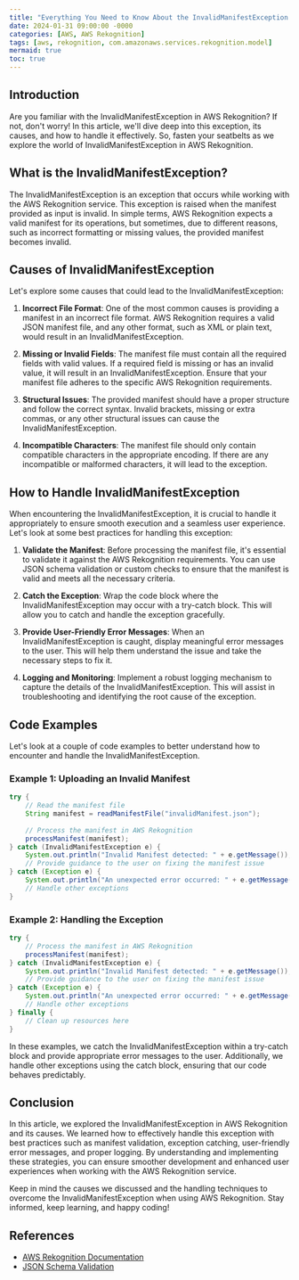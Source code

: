 ```yaml
---
title: "Everything You Need to Know About the InvalidManifestException in AWS Rekognition"
date: 2024-01-31 09:00:00 -0000
categories: [AWS, AWS Rekognition]
tags: [aws, rekognition, com.amazonaws.services.rekognition.model]
mermaid: true
toc: true
---
```



## Introduction

Are you familiar with the InvalidManifestException in AWS Rekognition? If not, don't worry! In this article, we'll dive deep into this exception, its causes, and how to handle it effectively. So, fasten your seatbelts as we explore the world of InvalidManifestException in AWS Rekognition.

## What is the InvalidManifestException?

The InvalidManifestException is an exception that occurs while working with the AWS Rekognition service. This exception is raised when the manifest provided as input is invalid. In simple terms, AWS Rekognition expects a valid manifest for its operations, but sometimes, due to different reasons, such as incorrect formatting or missing values, the provided manifest becomes invalid.

## Causes of InvalidManifestException

Let's explore some causes that could lead to the InvalidManifestException:

1. **Incorrect File Format**: One of the most common causes is providing a manifest in an incorrect file format. AWS Rekognition requires a valid JSON manifest file, and any other format, such as XML or plain text, would result in an InvalidManifestException.

2. **Missing or Invalid Fields**: The manifest file must contain all the required fields with valid values. If a required field is missing or has an invalid value, it will result in an InvalidManifestException. Ensure that your manifest file adheres to the specific AWS Rekognition requirements.

3. **Structural Issues**: The provided manifest should have a proper structure and follow the correct syntax. Invalid brackets, missing or extra commas, or any other structural issues can cause the InvalidManifestException.

4. **Incompatible Characters**: The manifest file should only contain compatible characters in the appropriate encoding. If there are any incompatible or malformed characters, it will lead to the exception.

## How to Handle InvalidManifestException

When encountering the InvalidManifestException, it is crucial to handle it appropriately to ensure smooth execution and a seamless user experience. Let's look at some best practices for handling this exception:

1. **Validate the Manifest**: Before processing the manifest file, it's essential to validate it against the AWS Rekognition requirements. You can use JSON schema validation or custom checks to ensure that the manifest is valid and meets all the necessary criteria.

2. **Catch the Exception**: Wrap the code block where the InvalidManifestException may occur with a try-catch block. This will allow you to catch and handle the exception gracefully.

3. **Provide User-Friendly Error Messages**: When an InvalidManifestException is caught, display meaningful error messages to the user. This will help them understand the issue and take the necessary steps to fix it.

4. **Logging and Monitoring**: Implement a robust logging mechanism to capture the details of the InvalidManifestException. This will assist in troubleshooting and identifying the root cause of the exception.

## Code Examples

Let's look at a couple of code examples to better understand how to encounter and handle the InvalidManifestException.

### Example 1: Uploading an Invalid Manifest

```java
try {
    // Read the manifest file
    String manifest = readManifestFile("invalidManifest.json");
    
    // Process the manifest in AWS Rekognition
    processManifest(manifest);
} catch (InvalidManifestException e) {
    System.out.println("Invalid Manifest detected: " + e.getMessage());
    // Provide guidance to the user on fixing the manifest issue
} catch (Exception e) {
    System.out.println("An unexpected error occurred: " + e.getMessage());
    // Handle other exceptions
}
```

### Example 2: Handling the Exception

```java
try {
    // Process the manifest in AWS Rekognition
    processManifest(manifest);
} catch (InvalidManifestException e) {
    System.out.println("Invalid Manifest detected: " + e.getMessage());
    // Provide guidance to the user on fixing the manifest issue
} catch (Exception e) {
    System.out.println("An unexpected error occurred: " + e.getMessage());
    // Handle other exceptions
} finally {
    // Clean up resources here
}
```

In these examples, we catch the InvalidManifestException within a try-catch block and provide appropriate error messages to the user. Additionally, we handle other exceptions using the catch block, ensuring that our code behaves predictably.

## Conclusion

In this article, we explored the InvalidManifestException in AWS Rekognition and its causes. We learned how to effectively handle this exception with best practices such as manifest validation, exception catching, user-friendly error messages, and proper logging. By understanding and implementing these strategies, you can ensure smoother development and enhanced user experiences when working with the AWS Rekognition service.

Keep in mind the causes we discussed and the handling techniques to overcome the InvalidManifestException when using AWS Rekognition. Stay informed, keep learning, and happy coding!

## References

- [AWS Rekognition Documentation](https://docs.aws.amazon.com/rekognition/)
- [JSON Schema Validation](https://json-schema.org/)

